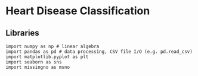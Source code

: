 # Heart Disease Classification

## Libraries

```
import numpy as np # linear algebra
import pandas as pd # data processing, CSV file I/O (e.g. pd.read_csv)
import matplotlib.pyplot as plt
import seaborn as sns
import missingno as msno
```


